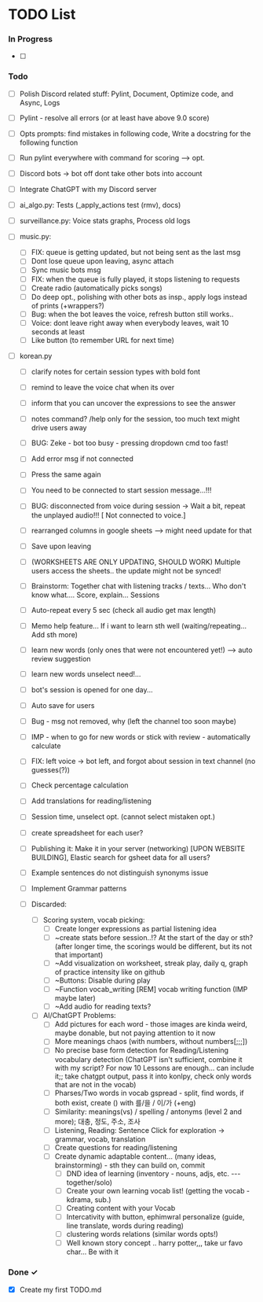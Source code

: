 # TODO List

### In Progress

- [ ]

### Todo

- [ ] Polish Discord related stuff: Pylint, Document, Optimize code, and Async, Logs
- [ ] Pylint - resolve all errors (or at least have above 9.0 score)
- [ ] Opts prompts: find mistakes in following code, Write a docstring for the following function
- [ ] Run pylint everywhere with command for scoring --> opt.
- [ ] Discord bots -> bot off dont take other bots into account

- [ ] Integrate ChatGPT with my Discord server
- [ ] ai_algo.py: Tests (_apply_actions test (rmv), docs)
- [ ] surveillance.py: Voice stats graphs, Process old logs
- [ ] music.py:
  - [ ] FIX: queue is getting updated, but not being sent as the last msg
  - [ ] Dont lose queue upon leaving, async attach
  - [ ] Sync music bots msg
  - [ ] FIX: when the queue is fully played, it stops listening to requests
  - [ ] Create radio (automatically picks songs)
  - [ ] Do deep opt., polishing with other bots as insp., apply logs instead of prints (+wrappers?)
  - [ ] Bug: when the bot leaves the voice, refresh button still works..
  - [ ] Voice: dont leave right away when everybody leaves, wait 10 seconds at least
  - [ ] Like button (to remember URL for next time)

- [ ] korean.py
  - [ ] clarify notes for certain session types with bold font
  - [ ] remind to leave the voice chat when its over
  - [ ] inform that you can uncover the expressions to see the answer
  - [ ] notes command? /help only for the session, too much text might drive users away
  - [ ] BUG: Zeke - bot too busy - pressing dropdown cmd too fast!
  - [ ] Add error msg if not connected
  - [ ] Press the same again
  - [ ] You need to be connected to start session message...!!!
  - [ ] BUG: disconnected from voice during session -> Wait a bit, repeat the unplayed audio!!! [ Not connected to voice.]
  - [ ] rearranged columns in google sheets --> might need update for that
  - [ ] Save upon leaving
  - [ ] (WORKSHEETS ARE ONLY UPDATING, SHOULD WORK) Multiple users access the sheets.. the update might not be synced!
  - [ ] Brainstorm: Together chat with listening tracks / texts... Who don't know what.... Score, explain... Sessions 
  - [ ] Auto-repeat every 5 sec (check all audio get max length)
  - [ ] Memo help feature... If i want to learn sth well (waiting/repeating... Add sth more)
  - [ ] learn new words (only ones that were not encountered yet!) --> auto review suggestion
  - [ ] learn new words unselect need!...
  - [ ] bot's session is opened for one day...
  - [ ] Auto save for users
  - [ ] Bug - msg not removed, why (left the channel too soon maybe)
  - [ ] IMP - when to go for new words or stick with review - automatically calculate
  - [ ] FIX: left voice -> bot left, and forgot about session in text channel (no guesses(?))
  - [ ] Check percentage calculation
  - [ ] Add translations for reading/listening
  - [ ] Session time, unselect opt. (cannot select mistaken opt.)

  - [ ] create spreadsheet for each user?
  - [ ] Publishing it: Make it in your server (networking) [UPON WEBSITE BUILDING], Elastic search for gsheet data for all users?
  - [ ] Example sentences do not distinguish synonyms issue
  - [ ] Implement Grammar patterns

  - [ ] Discarded:
    - [ ] Scoring system, vocab picking:
      - [ ] Create longer expressions as partial listening idea
      - [ ] ~create stats before session..!? At the start of the day or sth? (after longer time, the scorings would be different, but its not that important)
      - [ ] ~Add visualization on worksheet, streak play, daily q, graph of practice intensity like on github
      - [ ] ~Buttons: Disable during play
      - [ ] ~Function vocab_writing [REM] vocab writing function (IMP maybe later)
      - [ ] ~Add audio for reading texts?
  
    - [ ] AI/ChatGPT Problems:
      - [ ] Add pictures for each word - those images are kinda weird, maybe donable, but not paying attention to it now
      - [ ] More meanings chaos (with numbers, without numbers[;;;])
      - [ ] No precise base form detection for Reading/Listening vocabulary detection (ChatGPT isn't sufficient, combine it with my script? For now 10 Lessons are enough... can include it;; take chatgpt output, pass it into konlpy, check only words that are not in the vocab)
      - [ ] Pharses/Two words in vocab gspread - split, find words, if both exist, create () with 를/을 / 이/가 (+eng)
      - [ ] Similarity: meanings(vs) / spelling / antonyms (level 2 and more); 대충, 정도, 주소, 조사
      - [ ] Listening, Reading: Sentence Click for exploration -> grammar, vocab, translation
      - [ ] Create questions for reading/listening
      - [ ] Create dynamic adaptable content... (many ideas, brainstorming) - sth they can build on, commit
         - [ ] DND idea of learning (inventory - nouns, adjs, etc. --- together/solo)
         - [ ] Create your own learning vocab list! (getting the vocab - kdrama, sub.)
         - [ ] Creating content with your Vocab
         - [ ] Intercativity with button, ephimwral personalize (guide, line translate, words during reading)
         - [ ] clustering words relations (similar words opts!)
         - [ ] Well known story concept .. harry potter,,, take ur favo char... Be with it

### Done ✓

- [x] Create my first TODO.md  
